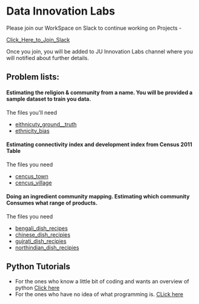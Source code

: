 # Data Innovation Labs

Please join our WorkSpace on Slack to continue working on Projects -

[Click_Here_to_Join_Slack](https://join.slack.com/t/datasutram/shared_invite/enQtMzI5MTgwNjEyNTUxLWQ3MGI5ODY2ZjgxNDg0MTViZjIxZDEzZDg0ZDNiNzU5MDNkOTAwY2YxNjdhMmUxMmQ5Y2E4ZjQ1NzBlOGMwZWE)

Once you join, you will be added to JU Innovation Labs channel where you will notified about further details.

## Problem lists:


#### Estimating the religion & community from a name. You will be provided a sample dataset to train you data.

The files you'll need
* [eithnicuty_ground__truth](https://raw.githubusercontent.com/datasutram/datasutram.github.io/master/data/eithnicuty_ground__truth.csv)
* [ethnicity_bias](https://raw.githubusercontent.com/datasutram/datasutram.github.io/master/data/ethnicity_bias.csv)

#### Estimating connectivity index and development index from Census 2011 Table
The files you need
* [cencus_town](https://raw.githubusercontent.com/datasutram/datasutram.github.io/master/data/cencus_town.csv)
* [cencus_village](https://raw.githubusercontent.com/datasutram/datasutram.github.io/master/data/cencus_village.csv)

#### Doing an ingredient community mapping. Estimating which community Consumes what range of products.
The files you need
* [bengali_dish_recipes](https://raw.githubusercontent.com/datasutram/datasutram.github.io/master/data/bengali_dish_recipes.csv)
* [chinese_dish_recipies](https://raw.githubusercontent.com/datasutram/datasutram.github.io/master/data/chinese_dish_recipies.csv)
* [gujrati_dish_recipies](https://raw.githubusercontent.com/datasutram/datasutram.github.io/master/data/gujarati_dish_recipies.csv)
* [northindian_dish_recipies](https://raw.githubusercontent.com/datasutram/datasutram.github.io/master/data/northindian_dish_recipies.csv)
## Python Tutorials

* For the ones who know a little bit of coding and wants an overview of python [Click here](http://cs231n.github.io/python-numpy-tutorial/)
* For the ones who have no idea of what programming is. [CLick here](https://www.programiz.com/python-programming)

